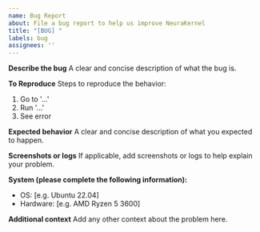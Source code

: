 ```yaml
---
name: Bug Report
about: File a bug report to help us improve NeuraKernel
title: "[BUG] "
labels: bug
assignees: ''
---
```


**Describe the bug**
A clear and concise description of what the bug is.

**To Reproduce**
Steps to reproduce the behavior:
1. Go to '...'
2. Run '...'
3. See error

**Expected behavior**
A clear and concise description of what you expected to happen.

**Screenshots or logs**
If applicable, add screenshots or logs to help explain your problem.

**System (please complete the following information):**
 - OS: [e.g. Ubuntu 22.04]
 - Hardware: [e.g. AMD Ryzen 5 3600]

**Additional context**
Add any other context about the problem here.